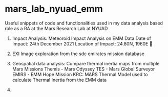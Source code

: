 # mars_lab_nyuad_emm
Useful snippets of code and functionalities used in my data analysis based role as a RA at the Mars Research Lab at NYUAD

1. Impact Analysis: Meteoroid Impact Analysis on EMM Data 
Date of Impact: 24th December 2021 
Location of Impact: 24.80N, 1960E 

2. EXI Image exploration from the sdc emirates mission database
3. Geospatial data analysis: Compare thermal inertia maps from multiple Mars Missions
   Themis - Mars Odyssey 
   TES - Mars Global Surveyor 
   EMIRS - EMM Hope Mission
   KRC: MARS Thermal Model used to calculate Thermal Inertia from the EMM data

4. 

